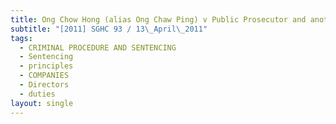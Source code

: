 ```yaml
---
title: Ong Chow Hong (alias Ong Chaw Ping) v Public Prosecutor and another appeal
subtitle: "[2011] SGHC 93 / 13\_April\_2011"
tags:
  - CRIMINAL PROCEDURE AND SENTENCING
  - Sentencing
  - principles
  - COMPANIES
  - Directors
  - duties
layout: single
---
```


